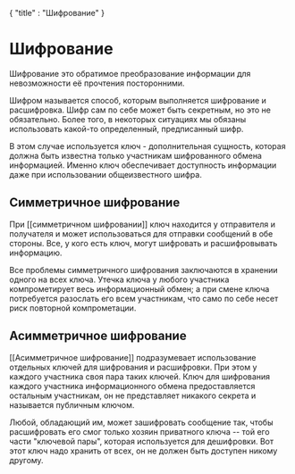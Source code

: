 {
	"title" : "Шифрование"
}

# Шифрование

Шифрование это обратимое преобразование информации для невозможности её прочтения посторонними. 

Шифром называется способ, которым выполняется шифрование и расшифровка. Шифр сам по себе может быть секретным, но это не обязательно. Более того, в некоторых ситуациях мы обязаны использовать какой-то определенный, предписанный шифр. 

В этом случае используется ключ - дополнительная сущность, которая должна быть известна только участникам шифрованного обмена информацией. Именно ключ обеспечивает доступность информации даже при использовании общеизвестного шифра.

## Симметричное шифрование

При [[симметричном шифровании]] ключ находится у отправителя и получателя и может использоваться для отправки сообщений в обе стороны. Все, у кого есть ключ, могут шифровать и расшифровывать информацию. 

Все проблемы симметричного шифрования заключаются в хранении одного на всех ключа. Утечка ключа у любого участника компрометирует весь информационный обмен; а при смене ключа потребуется разослать его всем участникам, что само по себе несет риск повторной компрометации.

## Асимметричное шифрование

[[Асимметричное шифрование]] подразумевает использование отдельных ключей для шифрования и расшифровки. При этом у каждого участника своя пара таких ключей. Ключ для шифрования каждого участника информационного обмена предоставляется остальным участникам, он не представляет никакого секрета и называется публичным ключом. 

Любой, обладающий им, может зашифровать сообщение так, чтобы расшифровать его смог только хозяин приватного ключа -- той его части "ключевой пары", которая используется для дешифровки. Вот этот ключ надо хранить от всех, он не должен быть доступен никому другому.
